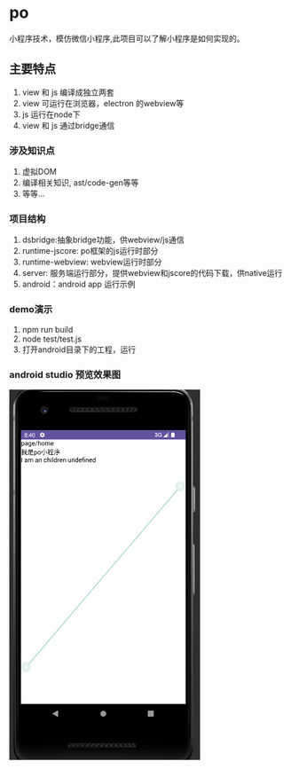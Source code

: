 # po
小程序技术，模仿微信小程序,此项目可以了解小程序是如何实现的。


## 主要特点
1. view 和 js 编译成独立两套
2. view 可运行在浏览器，electron 的webview等
3. js 运行在node下
4. view 和 js 通过bridge通信


### 涉及知识点
1. 虚拟DOM
2. 编译相关知识, ast/code-gen等等
3. 等等...


### 项目结构
1. dsbridge:抽象bridge功能，供webview/js通信
2. runtime-jscore: po框架的js运行时部分
3. runtime-webview: webview运行时部分
4. server: 服务端运行部分，提供webview和jscore的代码下载，供native运行
5. android：android app 运行示例



### demo演示
1. npm run build
2. node test/test.js
3. 打开android目录下的工程，运行


### android studio 预览效果图
![img](assets/preview.png)